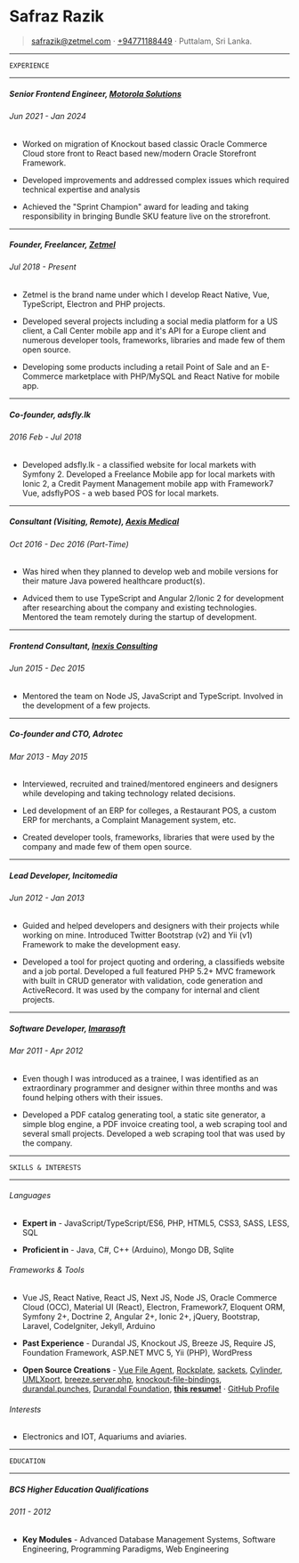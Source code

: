 Safraz Razik
=================================

> <safrazik@zetmel.com> · [+94771188449](tel:+94771188449) · Puttalam, Sri Lanka.


------------------------------------------

    EXPERIENCE

------------------------------------------


#####   Senior Frontend Engineer, [Motorola Solutions](https://shop.motorolasolutions.com)

######  Jun 2021 - Jan 2024

- Worked on migration of Knockout based classic Oracle Commerce Cloud store front to React based new/modern Oracle Storefront Framework.

- Developed improvements and addressed complex issues which required technical expertise and analysis

- Achieved the "Sprint Champion" award for leading and taking responsibility in bringing Bundle SKU feature live on the strorefront.


------------------------------------------


#####   Founder, Freelancer, [Zetmel](https://zetmel.com)

######  Jul 2018 - Present

- Zetmel is the brand name under which I develop React Native, Vue, TypeScript, Electron and PHP projects.

- Developed several projects including a social media platform for a US client, a Call Center mobile app and it's API for a Europe client and numerous developer tools, frameworks, libraries and made few of them open source.

- Developing some products including a retail Point of Sale and an E-Commerce marketplace with PHP/MySQL and React Native for mobile app.


------------------------------------------


#####   Co-founder, adsfly.lk

######  2016 Feb - Jul 2018

- Developed adsfly.lk - a classified website for local markets with Symfony 2. Developed a Freelance Mobile app for local markets with Ionic 2, a Credit Payment Management mobile app with Framework7 Vue, adsflyPOS - a web based POS for local markets.

------------------------------------------


#####   Consultant (Visiting, Remote), [Aexis Medical](https://www.aexis-medical.com/)

######  Oct 2016 - Dec 2016 (Part-Time)

- Was hired when they planned to develop web and mobile versions for their mature Java powered healthcare product(s).

- Adviced them to use TypeScript and Angular 2/Ionic 2 for development after researching about the company and existing technologies. Mentored the team remotely during the startup of development.

------------------------------------------


#####   Frontend Consultant, [Inexis Consulting](http://inexisconsulting.com/)

######  Jun 2015 - Dec 2015


- Mentored the team on Node JS, JavaScript and TypeScript. Involved in the development of a few projects.


------------------------------------------


#####   Co-founder and CTO, Adrotec

######  Mar 2013 - May 2015


- Interviewed, recruited and trained/mentored engineers and designers while developing and taking technology related decisions.

- Led development of an ERP for colleges, a Restaurant POS, a custom ERP for merchants, a Complaint Management system, etc.

- Created developer tools, frameworks, libraries that were used by the company and made few of them open source.


------------------------------------------


#####   Lead Developer, Incitomedia

######  Jun 2012 - Jan 2013


- Guided and helped developers and designers with their projects while working on mine. Introduced Twitter Bootstrap (v2) and Yii (v1) Framework to make the development easy.

- Developed a tool for project quoting and ordering, a classifieds website and a job portal. Developed a full featured PHP 5.2+ MVC framework with built in CRUD generator with validation, code generation and ActiveRecord. It was used by the company for internal and client projects.


------------------------------------------


#####   Software Developer, [Imarasoft](http://imarasoft.net)

######  Mar 2011 - Apr 2012


- Even though I was introduced as a trainee, I was identified as an extraordinary programmer and designer within three months and was found helping others with their issues.

- Developed a PDF catalog generating tool, a static site generator, a simple blog engine, a PDF invoice creating tool, a web scraping tool and several small projects. Developed a web scraping tool that was used by the company. 


------------------------------------------

    SKILLS & INTERESTS

------------------------------------------


######  Languages

- **Expert in** - JavaScript/TypeScript/ES6, PHP, HTML5, CSS3, SASS, LESS, SQL

- **Proficient in** - Java, C#, C++ (Arduino), Mongo DB, Sqlite

######  Frameworks & Tools

- Vue JS, React Native, React JS, Next JS, Node JS, Oracle Commerce Cloud (OCC), Material UI (React), Electron, Framework7, Eloquent ORM, Symfony 2+, Doctrine 2, Angular 2+, Ionic 2+, jQuery, Bootstrap, Laravel, CodeIgniter, Jekyll, Arduino

- **Past Experience** - Durandal JS, Knockout JS, Breeze JS, Require JS, Foundation Framework, ASP.NET MVC 5, Yii (PHP), WordPress

- **Open Source Creations** -
[Vue File Agent](https://github.com/safrazik/vue-file-agent),
[Rockplate](https://rockplate.github.io),
[sackets](https://npmjs.org/package/sackets),
[Cylinder](https://github.com/safrazik/cylinder),
[UMLXport](https://github.com/adrotec/umlxport),
[breeze.server.php](https://github.com/adrotec/breeze.server.php),
[knockout-file-bindings](https://github.com/adrotec/knockout-file-bindings),
[durandal.punches](https://github.com/DurandalForge/durandal.punches),
[Durandal Foundation](https://github.com/DurandalForge/durandal-foundation-starterkit),
[**this resume!**](https://github.com/safrazik/resume) · 
[GitHub Profile](https://github.com/safrazik)


######  Interests

- Electronics and IOT, Aquariums and aviaries.


------------------------------------------

    EDUCATION

------------------------------------------


#####   BCS Higher Education Qualifications

######  2011 - 2012


- **Key Modules** - Advanced Database Management Systems, Software Engineering, Programming Paradigms, Web Engineering



